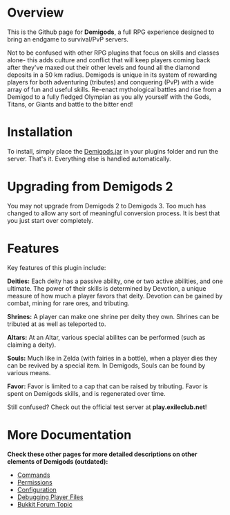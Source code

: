 Overview
========

This is the Github page for **Demigods**, a full RPG experience designed to bring an endgame to survival/PvP servers.

Not to be confused with other RPG plugins that focus on skills and classes alone- this adds culture and conflict that will keep players coming back after they've maxed out their other levels and found all the diamond deposits in a 50 km radius. Demigods is unique in its system of rewarding players for both adventuring (tributes) and conquering (PvP) with a wide array of fun and useful skills. Re-enact mythological battles and rise from a Demigod to a fully fledged Olympian as you ally yourself with the Gods, Titans, or Giants and battle to the bitter end!

Installation
============

To install, simply place the [Demigods.jar](http://dev.bukkit.org/server-mods/demigods/files/) in your plugins folder and run the server. That's it. Everything else is handled automatically.

Upgrading from Demigods 2
=========================

You may not upgrade from Demigods 2 to Demigods 3.  Too much has changed to allow any sort of meaningful conversion process.  It is best that you just start over completely.


Features
========

Key features of this plugin include:

**Deities:** Each deity has a passive ability, one or two active abilities, and one ultimate. The power of their skills is determined by Devotion, a unique measure of how much a player favors that deity. Devotion can be gained by combat, mining for rare ores, and tributing.

**Shrines:** A player can make one shrine per deity they own. Shrines can be tributed at as well as teleported to.

**Altars:** At an Altar, various special abilites can be performed (such as claiming a deity).

**Souls:** Much like in Zelda (with fairies in a bottle), when a player dies they can be revived by a special item.  In Demigods, Souls can be found by various means.

**Favor:** Favor is limited to a cap that can be raised by tributing. Favor is spent on Demigods skills, and is regenerated over time.

Still confused?  Check out the official test server at **play.exileclub.net**!

More Documentation
==================

**Check these other pages for more detailed descriptions on other elements of Demigods (outdated):**

* [Commands](http://dev.bukkit.org/server-mods/demigods/pages/commands/)
* [Permissions](http://dev.bukkit.org/server-mods/demigods/pages/permissions/)
* [Configuration](http://dev.bukkit.org/server-mods/demigods/pages/config-guide/)
* [Debugging Player Files](http://dev.bukkit.org/server-mods/demigods/pages/debugging-player-files/)
* [Bukkit Forum Topic](http://forums.bukkit.org/threads/21186/)